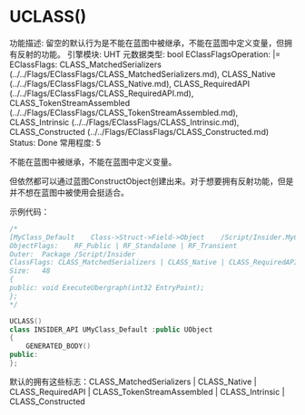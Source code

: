 # UCLASS()

功能描述: 留空的默认行为是不能在蓝图中被继承，不能在蓝图中定义变量，但拥有反射的功能。
引擎模块: UHT
元数据类型: bool
EClassFlagsOperation: |=
EClassFlags: CLASS_MatchedSerializers (../../Flags/EClassFlags/CLASS_MatchedSerializers.md), CLASS_Native (../../Flags/EClassFlags/CLASS_Native.md), CLASS_RequiredAPI (../../Flags/EClassFlags/CLASS_RequiredAPI.md), CLASS_TokenStreamAssembled (../../Flags/EClassFlags/CLASS_TokenStreamAssembled.md), CLASS_Intrinsic (../../Flags/EClassFlags/CLASS_Intrinsic.md), CLASS_Constructed (../../Flags/EClassFlags/CLASS_Constructed.md)
Status: Done
常用程度: 5

不能在蓝图中被继承，不能在蓝图中定义变量。

但依然都可以通过蓝图ConstructObject创建出来。对于想要拥有反射功能，但是并不想在蓝图中被使用会挺适合。

示例代码：

```cpp
/*
[MyClass_Default	Class->Struct->Field->Object	/Script/Insider.MyClass_Default] [IncludePath = Class/MyClass_Default.h, ModuleRelativePath = Class/MyClass_Default.h]
ObjectFlags:	RF_Public | RF_Standalone | RF_Transient
Outer:	Package /Script/Insider
ClassFlags:	CLASS_MatchedSerializers | CLASS_Native | CLASS_RequiredAPI | CLASS_TokenStreamAssembled | CLASS_Intrinsic | CLASS_Constructed
Size:	48
{
public: void ExecuteUbergraph(int32 EntryPoint);
};
*/

UCLASS()
class INSIDER_API UMyClass_Default :public UObject
{
	GENERATED_BODY()
public:
};
```

默认的拥有这些标志：CLASS_MatchedSerializers | CLASS_Native | CLASS_RequiredAPI | CLASS_TokenStreamAssembled | CLASS_Intrinsic | CLASS_Constructed